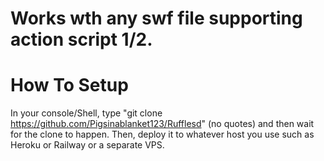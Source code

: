 # Works wth any swf file supporting action script 1/2.

# How To Setup
In your console/Shell, type "git clone https://github.com/Pigsinablanket123/Rufflesd" (no quotes) and then wait for the clone to happen. Then, deploy it to whatever host you use such as Heroku or Railway or a separate VPS.
